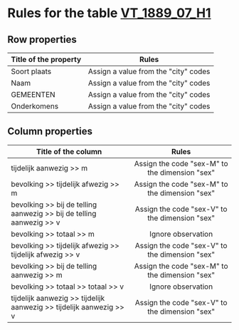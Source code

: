 # Rules for the table [VT_1889_07_H1](https://github.com/cgueret/DataDump/blob/master/xls-marked/VT_1889_07_H1_marked.xls?raw=true)
## Row properties
| Title of the property | Rules |
| --------------------- |:-----:|
| Soort plaats | Assign a value from the "city" codes |
| Naam | Assign a value from the "city" codes |
| GEMEENTEN | Assign a value from the "city" codes |
| Onderkomens | Assign a value from the "city" codes |
## Column properties
| Title of the column | Rules |
| --------------------- |:-----:|
| tijdelijk aanwezig >> m | Assign the code "sex-M" to the dimension "sex" |
| bevolking >> tijdelijk afwezig >> m | Assign the code "sex-M" to the dimension "sex" |
| bevolking >> bij de telling aanwezig >> bij de telling aanwezig >> v | Assign the code "sex-V" to the dimension "sex" |
| bevolking >> totaal >> m | Ignore observation |
| bevolking >> tijdelijk afwezig >> tijdelijk afwezig >> v | Assign the code "sex-V" to the dimension "sex" |
| bevolking >> bij de telling aanwezig >> m | Assign the code "sex-M" to the dimension "sex" |
| bevolking >> totaal >> totaal >> v | Ignore observation |
| tijdelijk aanwezig >> tijdelijk aanwezig >> tijdelijk aanwezig >> v | Assign the code "sex-V" to the dimension "sex" |
